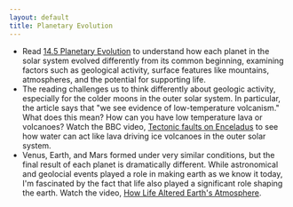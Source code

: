 ```yaml
---
layout: default
title: Planetary Evolution
---
```


- Read [14.5 Planetary Evolution](https://openstax.org/books/astronomy-2e/pages/14-5-planetary-evolution) to understand how each planet in the solar system evolved differently from its common beginning, examining factors such as geological activity, surface features like mountains, atmospheres, and the potential for supporting life.
- The reading challenges us to think differently about geologic activity, especially for the colder moons in the outer solar system. In particular, the article says that "we see evidence of low-temperature volcanism." What does this mean? How can you have low temperature lava or volcanoes? Watch the BBC video, [Tectonic faults on Enceladus](https://youtu.be/-CM0CGEOJDM?si=e1kCONCozAEaLh5o) to see how water can act like lava driving ice volcanoes in the outer solar system.
- Venus, Earth, and Mars formed under very similar conditions, but the final result of each planet is dramatically different. While astronomical and geolocial events played a role in making earth as we know it today, I'm fascinated by the fact that life also played a significant role shaping the earth. Watch the video, [How Life Altered Earth's Atmosphere](https://youtu.be/F3-u-YKCjkQ).

